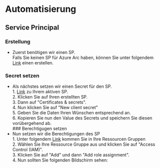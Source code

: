 # **Automatisierung**

## **Service Principal**
### Erstellung    
* Zuerst benötigen wir einen SP.    
Falls Sie keinen SP für Azure Arc haben, können Sie unter folgendem [Link](https://portal.azure.com/#view/Microsoft_Azure_HybridCompute/ServicePrincipalCreate.ReactView) einen erstellen.

### Secret setzen   
* Als nächstes setzen wir einen Secret für den SP.    
        1. [Link](https://portal.azure.com/#view/Microsoft_Azure_HybridCompute/AzureArcCenterBlade/~/servicePrincipals) zu Ihrem aktiven SP.   
        2. Klicken Sie auf Ihren erstellten SP.    
        3. Dann auf "Certificates & secrets".  
        4. Nun klicken Sie auf "New client secret"  
        5. Geben Sie die Daten Ihren Wünschen entsprechend an.   
        6. Kopieren Sie nun den Value des Secrets und speichern Sie diesen vorübergehend ab.   
### Berechtigugen setzen    
* Nun setzen wir die Berechtigungen des SP  
        1. Unter folgendem [Link](https://portal.azure.com/#view/HubsExtension/BrowseResourceGroups) kommen Sie in Ihre Ressourcen Gruppen  
        2. Wählen Sie Ihre Ressource Gruppe aus und klicken Sie auf "Access Control (IAM)".     
        3. Klicken Sie auf "Add" und dann "Add role assignment".    
        4. Nun sollten Sie folgenden Bildschirm sehen:  

